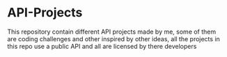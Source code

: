 # API-Projects
This repository contain different API projects made by me, some of them are coding challenges and other inspired by other ideas, all the projects in this repo use a public API and all are licensed by there developers
